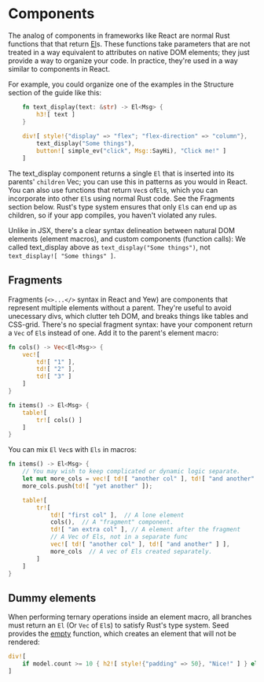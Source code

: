 # Components
The analog of components in frameworks like React are normal Rust functions that that return
[El](https://docs.rs/seed/0.1.8/seed/dom_types/struct.El.html)s.
These functions take parameters that are not treated in a way equivalent
to attributes on native DOM elements; they just provide a way to 
organize your code. In practice, they're used in a way similar to components in React.

For example, you could organize one of the examples in the Structure section of the guide like this:
```rust
    fn text_display(text: &str) -> El<Msg> {
        h3![ text ]
    }  
    
    div![ style!{"display" => "flex"; "flex-direction" => "column"},
        text_display("Some things"),
        button![ simple_ev("click", Msg::SayHi), "Click me!" ]
    ]
```

The text_display component returns a single `El` that is inserted into its parents'
`children` Vec; you can use this in patterns as you would in React. You can also use
functions that return `Vec`s of`El`s, which you can incorporate into other `El`s
using normal Rust code. See the Fragments section below. Rust's type system
ensures that only `El`s  can end up as children, so if your app compiles,
you haven't violated any rules.
 
Unlike in JSX, there's a clear syntax delineation between natural DOM
elements (element macros), and custom components (function calls): We called text_display
above as `text_display("Some things")`, not `text_display![ "Some things" ]`.

## Fragments
Fragments (`<>...</>` syntax in React and Yew) are components that represent multiple
elements without a parent. They're useful to avoid
unecessary divs, which clutter teh DOM, and breaks things like tables and CSS-grid. 
There's no special fragment syntax: have your component return a `Vec` of `El`s instead of 
one. Add it to the parent's element macro:
```rust
fn cols() -> Vec<El<Msg>> {
    vec![
        td![ "1" ],
        td![ "2" ],
        td![ "3" ]
    ]
}

fn items() -> El<Msg> {
    table![
        tr![ cols() ]
    ]
}
```

You can mix `El` `Vec`s with `Els` in macros:
```rust
fn items() -> El<Msg> {
    // You may wish to keep complicated or dynamic logic separate.
    let mut more_cols = vec![ td![ "another col" ], td![ "and another" ] ];
    more_cols.push(td![ "yet another" ]);

    table![
        tr![
            td![ "first col" ],  // A lone element
            cols(),  // A "fragment" component.
            td![ "an extra col" ], // A element after the fragment
            // A Vec of Els, not in a separate func
            vec![ td![ "another col" ], td![ "and another" ] ],
            more_cols  // A vec of Els created separately.
        ]
    ]
}
```

## Dummy elements
When performing ternary operations inside an element macro, all
branches must return an `El` (Or `Vec` of `El`s) to satisfy Rust's type system. Seed provides the
[empty](https://docs.rs/seed/0.1.8/seed/fn.empty.html) function, which creates an element that will not be rendered:
```rust
div![
    if model.count >= 10 { h2![ style!{"padding" => 50}, "Nice!" ] } else { seed::empty() }
]

```
